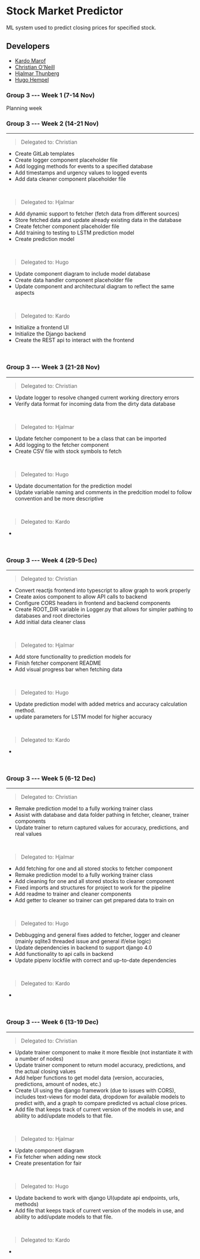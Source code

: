# Stock Market Predictor

ML system used to predict closing prices for specified stock.



## Developers <a name="developers"></a>

- [Kardo Marof](https://git.chalmers.se/kardo)
- [Christian O'Neill](https://git.chalmers.se/oneillc)
- [Hjalmar Thunberg](https://git.chalmers.se/hjathu)
- [Hugo Hempel](https://git.chalmers.se/hugohe)

### Group 3 --- Week 1 (7-14 Nov)
Planning week

### Group 3 --- Week 2 (14-21 Nov)
<hr />

> Delegated to: Christian
- Create GitLab templates
- Create logger component placeholder file
- Add logging methods for events to a specified database
- Add timestamps and urgency values to logged events
- Add data cleaner component placeholder file

<br />

> Delegated to: Hjalmar
- Add dynamic support to fetcher (fetch data from different sources)
- Store fetched data and update already existing data in the database
- Create fetcher component placeholder file
- Add training to testing to LSTM prediction model
- Create prediction model 

<br />

> Delegated to: Hugo
- Update component diagram to include model database
- Create data handler component placeholder file
- Update component and architectural diagram to reflect the same aspects

<br />

> Delegated to: Kardo
- Initialize a frontend UI
- Initialize the Django backend
- Create the REST api to interact with the frontend

<br />

### Group 3 --- Week 3 (21-28 Nov)
<hr />

> Delegated to: Christian
- Update logger to resolve changed current working directory errors
- Verify data format for incoming data from the dirty data database

<br />

> Delegated to: Hjalmar
- Update fetcher component to be a class that can be imported
- Add logging to the fetcher component
- Create CSV file with stock symbols to fetch

<br />

> Delegated to: Hugo
- Update documentation for the prediction model
- Update variable naming and comments in the predcition model to follow convention and be more descriptive

<br />

> Delegated to: Kardo
- 

<br />

### Group 3 --- Week 4 (29-5 Dec)
<hr />

> Delegated to: Christian
- Convert reactjs frontend into typescript to allow graph to work properly
- Create axios component to allow API calls to backend
- Configure CORS headers in frontend and backend components
- Create ROOT_DIR variable in Logger.py that allows for simpler pathing to databases and root directories
- Add initial data cleaner class

<br />

> Delegated to: Hjalmar
- Add store functionality to prediction models for
- Finish fetcher component README
- Add visual progress bar when fetching data

<br />

> Delegated to: Hugo
- Update prediction model with added metrics and accuracy calculation method.
- update parameters for LSTM model for higher accuracy

<br />

> Delegated to: Kardo
- 

<br />

### Group 3 --- Week 5 (6-12 Dec)
<hr />

> Delegated to: Christian
- Remake prediction model to a fully working trainer class
- Assist with database and data folder pathing in fetcher, cleaner, trainer components
- Update trainer to return captured values for accuracy, predictions, and real values

<br />

> Delegated to: Hjalmar
- Add fetching for one and all stored stocks to fetcher component
- Remake prediction model to a fully working trainer class
- Add cleaning for one and all stored stocks to cleaner component
- Fixed imports and structures for project to work for the pipeline
- Add readme to trainer and cleaner components
- Add getter to cleaner so trainer can get prepared data to train on

<br />

> Delegated to: Hugo
- Debbugging and general fixes added to fetcher, logger and cleaner (mainly sqlite3 threaded issue and general if/else logic)
- Update dependencies in backend to support django 4.0
- Add functionality to api calls in backend
- Update pipenv lockfile with correct and up-to-date dependencies

<br />

> Delegated to: Kardo
- 

<br />

### Group 3 --- Week 6 (13-19 Dec)
<hr />

> Delegated to: Christian
- Update trainer component to make it more flexible (not instantiate it with a number of nodes)
- Update trainer component to return model accuracy, predictions, and the actual closing values
- Add helper functions to get model data (version, accuracies, predictions, amount of nodes, etc.)
- Create UI using the django framework (due to issues with CORS), includes text-views for model data, dropdown for available models to predict with, and a graph to compare predicted vs actual close prices.
- Add file that keeps track of current version of the models in use, and ability to add/update models to that file.

<br />

> Delegated to: Hjalmar
- Update component diagram
- Fix fetcher when adding new stock
- Create presentation for fair

<br />

> Delegated to: Hugo
- Update backend to work with django UI(update api endpoints, urls, methods)
- Add file that keeps track of current version of the models in use, and ability to add/update models to that file.

<br />

> Delegated to: Kardo
- 

<br />
